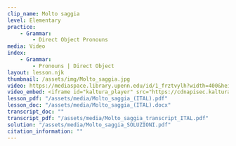```yaml
---
clip_name: Molto saggia
level: Elementary
practice: 
    - Grammar: 
        - Direct Object Pronouns
media: Video
index: 
    - Grammar: 
        - Pronouns | Direct Object
layout: lesson.njk
thumbnail: /assets/img/Molto_saggia.jpg
video: https://mediaspace.library.upenn.edu/id/1_frztvylh?width=400&height=285&playerId=52628472
video_embed: <iframe id="kaltura_player" src="https://cdnapisec.kaltura.com/p/1147242/sp/114724200/embedIframeJs/uiconf_id/9757771/partner_id/1147242?iframeembed=true&playerId=kaltura_player&entry_id=1_frztvylh&flashvars[streamerType]=auto&amp;flashvars[localizationCode]=en&amp;flashvars[sideBarContainer.plugin]=true&amp;flashvars[sideBarContainer.position]=left&amp;flashvars[sideBarContainer.clickToClose]=true&amp;flashvars[chapters.plugin]=true&amp;flashvars[chapters.layout]=vertical&amp;flashvars[chapters.thumbnailRotator]=false&amp;flashvars[streamSelector.plugin]=true&amp;flashvars[EmbedPlayer.SpinnerTarget]=videoHolder&amp;flashvars[dualScreen.plugin]=true&amp;flashvars[Kaltura.addCrossoriginToIframe]=true&amp;&wid=1_neiq2roj" width="400" height="285" allowfullscreen webkitallowfullscreen mozAllowFullScreen allow="autoplay *; fullscreen *; encrypted-media *" sandbox="allow-downloads allow-forms allow-same-origin allow-scripts allow-top-navigation allow-pointer-lock allow-popups allow-modals allow-orientation-lock allow-popups-to-escape-sandbox allow-presentation allow-top-navigation-by-user-activation" frameborder="0" title="Molto_saggia"></iframe>
lesson_pdf: "/assets/media/Molto_saggia_(ITAL).pdf"
lesson_doc: "/assets/media/Molto_saggia_(ITAL).docx"
transcript_doc: ""
transcript_pdf: "/assets/media/Molto_saggia_transcript_ITAL.pdf"
solution: "/assets/media/Molto_saggia_SOLUZIONI.pdf"
citation_information: ""
---
```

